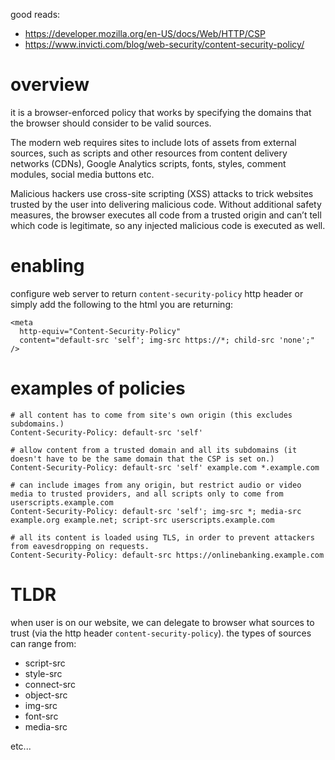 good reads:
- https://developer.mozilla.org/en-US/docs/Web/HTTP/CSP
- https://www.invicti.com/blog/web-security/content-security-policy/

# overview
it is a browser-enforced policy that works by specifying the domains that the browser should consider to be valid sources.

The modern web requires sites to include lots of assets from external sources, such as scripts and other resources from content delivery networks (CDNs), Google Analytics scripts, fonts, styles, comment modules, social media buttons etc.

Malicious hackers use cross-site scripting (XSS) attacks to trick websites trusted by the user into delivering malicious code. Without additional safety measures, the browser executes all code from a trusted origin and can’t tell which code is legitimate, so any injected malicious code is executed as well.

# enabling
configure web server to return `content-security-policy` http header or simply add the following to the html you are returning:
```
<meta
  http-equiv="Content-Security-Policy"
  content="default-src 'self'; img-src https://*; child-src 'none';" />
```
# examples of policies
```
# all content has to come from site's own origin (this excludes subdomains.)
Content-Security-Policy: default-src 'self'

# allow content from a trusted domain and all its subdomains (it doesn't have to be the same domain that the CSP is set on.)
Content-Security-Policy: default-src 'self' example.com *.example.com

# can include images from any origin, but restrict audio or video media to trusted providers, and all scripts only to come from userscripts.example.com
Content-Security-Policy: default-src 'self'; img-src *; media-src example.org example.net; script-src userscripts.example.com

# all its content is loaded using TLS, in order to prevent attackers from eavesdropping on requests.
Content-Security-Policy: default-src https://onlinebanking.example.com
```

# TLDR
when user is on our website, we can delegate to browser what sources to trust (via the http header `content-security-policy`). the types of sources can range from:
- script-src
- style-src
- connect-src
- object-src
- img-src
- font-src
- media-src

etc...
